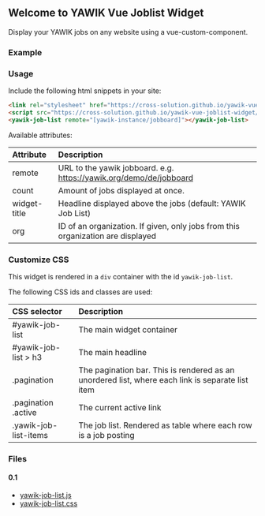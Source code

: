 ## Welcome to YAWIK Vue Joblist Widget

Display your YAWIK jobs on any website using a vue-custom-component.

### Example

<link rel="stylesheet" href="dist/0.1.0/yawik-job-list.css" />
<script src="dist/0.1.0/yawik-job-list.js" type="text/javascript"></script>
<yawik-job-list remote="https://yawik.org/demo/de/jobboard" count="5"></yawik-job-list>

### Usage

Include the following html snippets in your site:
``` html
<link rel="stylesheet" href="https://cross-solution.github.io/yawik-vue-joblist-widget/dist/0.1.0/yawik-job-list.css" />
<script src="https://cross-solution.github.io/yawik-vue-joblist-widget/dist/0.1.0/yawik-job-list.js"></script>
<yawik-job-list remote="[yawik-instance/jobboard]"></yawik-job-list>
```

Available attributes:

| Attribute | Description | 
| :--- | :--- |
| remote | URL to the yawik jobboard. e.g. https://yawik.org/demo/de/jobboard |
| count | Amount of jobs displayed at once. | 
| widget-title | Headline displayed above the jobs (default: YAWIK Job List) | 
| org | ID of an organization. If given, only jobs from this organization are displayed | 

### Customize CSS

This widget is rendered in a `div` container with the id `yawik-job-list`.

The following CSS ids and classes are used:

| CSS selector | Description |
| :--- | :--- |
| #yawik-job-list | The main widget container |
| #yawik-job-list > h3 | The main headline |
| .pagination | The pagination bar. This is rendered as an unordered list, where each link is separate list item |
| .pagination .active | The current active link |
| .yawik-job-list-items | The job list. Rendered as table where each row is a job posting |


### Files

#### 0.1

* [yawik-job-list.js](dist/0.1.0/yawik-job-list.js)
* [yawik-job-list.css](dist/0.1.0/yawik-job-list.css)

